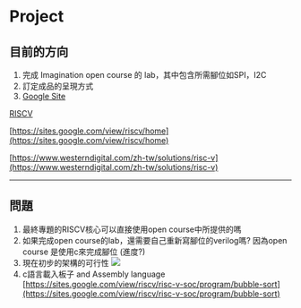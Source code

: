 # Project
## 目前的方向
1. 完成 Imagination open course 的 lab，其中包含所需腳位如SPI，I2C
2. 訂定成品的呈現方式
3. [Google Site](https://sites.google.com/d/1U_Oyyk2RSfOZb9uUlZu4OMGW24pYhJ6V/p/1NmLNO8yAh2Bve7i93Q7590RamIYJIN_b/edit?userstoinvite=chou987654123%40gmail.com&actionButton=1)

[RISCV](https://eprints.ucm.es/id/eprint/62106/1/DANIEL_LEON_GONZALEZ_DL_-_FPGA_Implementation_of_an_ad-hoc_RISC-V_SoC_for_Industrial_IoT__Graded__4286351_962908330.pdf)

[https://sites.google.com/view/riscv/home](https://sites.google.com/view/riscv/home)

[https://www.westerndigital.com/zh-tw/solutions/risc-v](https://www.westerndigital.com/zh-tw/solutions/risc-v)

---
## 問題
1. 最終專題的RISCV核心可以直接使用open course中所提供的嗎
2. 如果完成open course的lab，還需要自己重新寫腳位的verilog嗎? 因為open course 是使用c來完成腳位 (進度?)
3. 現在初步的架構的可行性
![](https://i.imgur.com/5BNKF0B.png)
4. c語言載入板子 and Assembly language 
[https://sites.google.com/view/riscv/risc-v-soc/program/bubble-sort](https://sites.google.com/view/riscv/risc-v-soc/program/bubble-sort)

